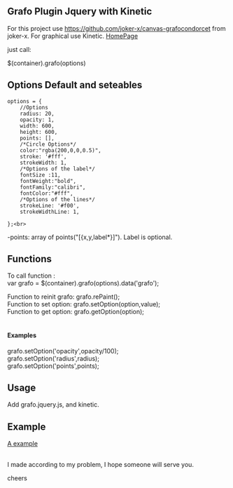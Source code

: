 Grafo Plugin Jquery with Kinetic 
------------------

For this project use https://github.com/joker-x/canvas-grafocondorcet from  joker-x.
For graphical use Kinetic. <a href="http://agavestorm.com/kineticjs/">HomePage</a>

just call:

$(container).grafo(options)


<h2>Options Default and seteables</h2>
   
    options = {
        //Options 
        radius: 20,
        opacity: 1,
        width: 600,
        height: 600,
        points: [],
        /*Circle Options*/
        color:"rgba(200,0,0,0.5)",
        stroke: '#fff',
        strokeWidth: 1,
        /*Options of the label*/
        fontSize :11,
        fontWeight:"bold",
        fontFamily:"calibri",
        fontColor:"#fff",
        /*Options of the lines*/
        strokeLine: '#f00',
        strokeWidthLine: 1,

    };<br>

-points: array of points("[{x,y,label*}]"). Label is optional.<br>


<h2>Functions</h2>

To call function :<br>
var grafo = $(container).grafo(options).data('grafo');
<br>

Function to reinit grafo: grafo.rePaint();<br>
Function to set option: grafo.setOption(option,value);<br>
Function to get option: grafo.getOption(option);<br>
<br>
<h4>Examples</h4>
grafo.setOption('opacity',opacity/100);<br>
grafo.setOption('radius',radius);<br>
grafo.setOption('points',points);<br>



<h2>Usage</h2>
Add grafo.jquery.js, and kinetic.
   
<h2>Example</h2>
<a href="http://mkultr4.github.io/Grafo/">A example</a>

<br>I made according to my problem, I hope someone will serve you.

cheers




